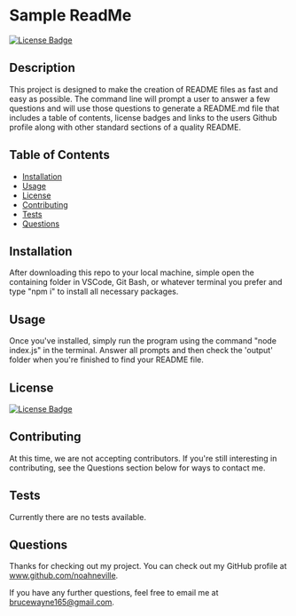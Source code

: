 # Sample ReadMe
  
  [![License Badge](https://img.shields.io/badge/license-Unlicense-blue.svg)](https://opensource.org/licenses/unlicense)
  ## Description
  This project is designed to make the creation of README files as fast and easy as possible. The command line will prompt a user to answer a few questions and will use those questions to generate a README.md file that includes a table of contents, license badges and links to the users Github profile along with other standard sections of a quality README.
  
  ## Table of Contents
  * [Installation](#installation)
  * [Usage](#usage)
  * [License](#license)
  * [Contributing](#contributing)
  * [Tests](#tests)
  * [Questions](#questions)

  ## Installation
  After downloading this repo to your local machine, simple open the containing folder in VSCode, Git Bash, or whatever terminal you prefer and type "npm i" to install all necessary packages.

  ## Usage
  Once you've installed, simply run the program using the command "node index.js" in the terminal. Answer all prompts and then check the 'output' folder when you're finished to find your README file. 

  ## License
  [![License Badge](https://img.shields.io/badge/license-Unlicense-blue.svg)](https://opensource.org/licenses/unlicense)

  ## Contributing
  At this time, we are not accepting contributors. If you're still interesting in contributing, see the Questions section below for ways to contact me. 
  
  ## Tests
  Currently there are no tests available.

  ## Questions
  Thanks for checking out my project. You can check out my GitHub profile at
  www.github.com/noahneville.

  If you have any further questions, feel free to email me at brucewayne165@gmail.com.
